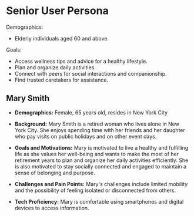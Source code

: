 # Senior User Persona

Demographics:

- Elderly individuals aged 60 and above.

Goals:

- Access wellness tips and advice for a healthy lifestyle.
- Plan and organize daily activities.
- Connect with peers for social interactions and companionship.
- Find trusted caretakers for assistance.

## Mary Smith

- **Demographics:** Female, 65 years old, resides in New York City

- **Background:** Mary Smith is a retired woman who lives alone in New York City. She enjoys spending time with her friends and her daughter who pay visits on public holidays and on other event days.

- **Goals and Motivations:** Mary is motivated to live a healthy and fulfilling life as she values her well-being and wants to make the most of her retirement years to plan and organize her daily activities efficiently. She is also motivated to stay socially connected and engaged to maintain a sense of belonging and purpose.

- **Challenges and Pain Points:** Mary's challenges include limited mobility and the possibility of feeling isolated or disconnected from others.

- **Tech Proficiency:** Mary is comfortable using smartphones and digital devices to access information.
